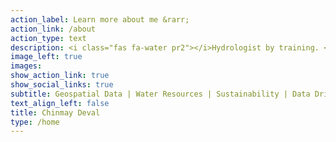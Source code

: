 ```yaml
---
action_label: Learn more about me &rarr;
action_link: /about
action_type: text
description: <i class="fas fa-water pr2"></i>Hydrologist by training. <br> <i class="fas fa-lightbulb pr2"></i>Curious about all intersections of water, data and society.
image_left: true
images:
show_action_link: true
show_social_links: true
subtitle: Geospatial Data | Water Resources | Sustainability | Data Driven Hydroinformatics | GIS | Remote Sensing | R-Shiny | Python | R
text_align_left: false
title: Chinmay Deval
type: /home
---
```


